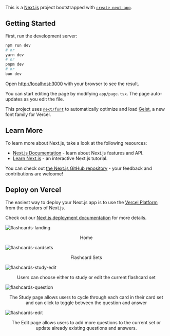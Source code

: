 This is a [Next.js](https://nextjs.org) project bootstrapped with [`create-next-app`](https://nextjs.org/docs/app/api-reference/cli/create-next-app).

## Getting Started

First, run the development server:

```bash
npm run dev
# or
yarn dev
# or
pnpm dev
# or
bun dev
```

Open [http://localhost:3000](http://localhost:3000) with your browser to see the result.

You can start editing the page by modifying `app/page.tsx`. The page auto-updates as you edit the file.

This project uses [`next/font`](https://nextjs.org/docs/app/building-your-application/optimizing/fonts) to automatically optimize and load [Geist](https://vercel.com/font), a new font family for Vercel.

## Learn More

To learn more about Next.js, take a look at the following resources:

- [Next.js Documentation](https://nextjs.org/docs) - learn about Next.js features and API.
- [Learn Next.js](https://nextjs.org/learn) - an interactive Next.js tutorial.

You can check out [the Next.js GitHub repository](https://github.com/vercel/next.js) - your feedback and contributions are welcome!

## Deploy on Vercel

The easiest way to deploy your Next.js app is to use the [Vercel Platform](https://vercel.com/new?utm_medium=default-template&filter=next.js&utm_source=create-next-app&utm_campaign=create-next-app-readme) from the creators of Next.js.

Check out our [Next.js deployment documentation](https://nextjs.org/docs/app/building-your-application/deploying) for more details.


![flashcards-landing](https://github.com/user-attachments/assets/7b51ce55-f1bc-44a8-b919-d0e10b05cf1f)
<p align="center">Home</p>

![flashcards-cardsets](https://github.com/user-attachments/assets/f284df68-85f6-4904-9f2c-b2fb2df8bd71)
<p align="center">Flashcard Sets</p>

![flashcards-study-edit](https://github.com/user-attachments/assets/c1455fcb-9db9-4e15-94c0-37d91911e266)
<p align="center">Users can choose either to study or edit the current flashcard set</p>

![flashcards-question](https://github.com/user-attachments/assets/7fe6c257-edd0-4806-9907-3225765ab3a8)
<p align="center">The Study page allows users to cycle through each card in their card set and can click to toggle between the question and answer</p>

![flashcards-edit](https://github.com/user-attachments/assets/900e1654-23ed-4bee-a2f0-873566ecc792)
<p align="center">The Edit page allows users to add more questions to the current set or update already existing questions and answers.</p>


